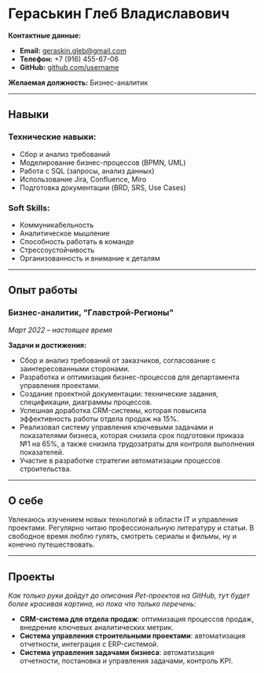 # Гераськин Глеб Владиславович

**Контактные данные:**
- **Email:** geraskin.gleb@gmail.com  
- **Телефон:** +7 (916) 455-67-06  
- **GitHub:** [github.com/username](https://github.com/GlebGerr)

**Желаемая должность:** Бизнес-аналитик

---

## Навыки

### Технические навыки:
- Сбор и анализ требований
- Моделирование бизнес-процессов (BPMN, UML)
- Работа с SQL (запросы, анализ данных)
- Использование Jira, Confluence, Miro
- Подготовка документации (BRD, SRS, Use Cases)

### Soft Skills:
- Коммуникабельность
- Аналитическое мышление
- Способность работать в команде
- Стрессоустойчивость
- Организованность и внимание к деталям

---

## Опыт работы

### Бизнес-аналитик, \"Главстрой-Регионы\"  
*Март 2022 – настоящее время*

**Задачи и достижения:**
- Сбор и анализ требований от заказчиков, согласование с заинтересованными сторонами.
- Разработка и оптимизация бизнес-процессов для департамента управления проектами.
- Создание проектной документации: технические задания, спецификации, диаграммы процессов.
- Успешная доработка CRM-системы, которая повысила эффективность работы отдела продаж на 15%.
- Реализовал систему управления ключевыми задачами и показателями бизнеса, которая снизила срок подготовки приказа №1 на 65%, а также снизила трудозатраты для контроля выполнения показателей.
- Участие в разработке стратегии автоматизации процессов строительства.

---

## О себе

Увлекаюсь изучением новых технологий в области IT и управления проектами. Регулярно читаю профессиональную литературу и статьи. В свободное время люблю гулять, смотреть сериалы и фильмы, ну и конечно путешествовать.

---

## Проекты
*Как только руки дойдут до описания Pet-проектов на GitHub, тут будет более красивая картина, но пока что только перечень:*
- **CRM-система для отдела продаж**: оптимизация процессов продаж, внедрение ключевых аналитических метрик.  
- **Система управления строительными проектами**: автоматизация отчетности, интеграция с ERP-системой.
- **Система управления задачами бизнеса**: автоматизация отчетности, постановка и управления задачами, контроль KPI.
